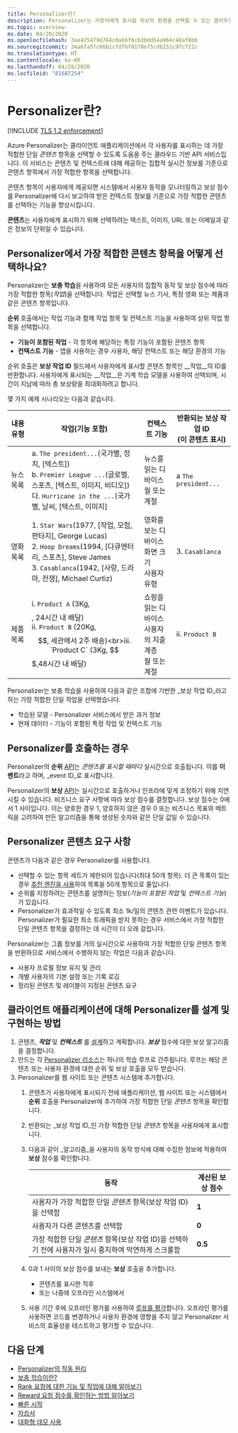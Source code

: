 ```yaml
---
title: Personalizer란?
description: Personalizer는 사용자에게 표시할 최상의 환경을 선택할 수 있는 클라우드 기반 API 서비스로, 사용자의 실시간 동작을 통해 학습합니다.
ms.topic: overview
ms.date: 04/20/2020
ms.openlocfilehash: 3ae425479d764c0a6bf6c63bdd54a964c48af8b6
ms.sourcegitcommit: 34a6fa5fc66b1cfdfbf8178ef5cdb151c97c721c
ms.translationtype: HT
ms.contentlocale: ko-KR
ms.lasthandoff: 04/28/2020
ms.locfileid: "81687254"
---
```

# <a name="what-is-personalizer"></a>Personalizer란?

[!INCLUDE [TLS 1.2 enforcement](../../../includes/cognitive-services-tls-announcement.md)]

Azure Personalizer는 클라이언트 애플리케이션에서 각 사용자를 표시하는 데 가장 적합한 단일 _콘텐츠_ 항목을 선택할 수 있도록 도움을 주는 클라우드 기반 API 서비스입니다. 이 서비스는 콘텐츠 및 컨텍스트에 대해 제공하는 집합적 실시간 정보를 기준으로 콘텐츠 항목에서 가장 적합한 항목을 선택합니다.

콘텐츠 항목이 사용자에게 제공되면 시스템에서 사용자 동작을 모니터링하고 보상 점수를 Personalizer에 다시 보고하여 받은 컨텍스트 정보를 기준으로 가장 적합한 콘텐츠를 선택하는 기능을 향상시킵니다.

**콘텐츠**는 사용자에게 표시하기 위해 선택하려는 텍스트, 이미지, URL 또는 이메일과 같은 정보의 단위일 수 있습니다.

<!--
![What is personalizer animation](./media/what-is-personalizer.gif)
-->

## <a name="how-does-personalizer-select-the-best-content-item"></a>Personalizer에서 가장 적합한 콘텐츠 항목을 어떻게 선택하나요?

Personalizer는 **보충 학습**을 사용하여 모든 사용자의 집합적 동작 및 보상 점수에 따라 가장 적합한 항목(_작업_)을 선택합니다. 작업은 선택할 뉴스 기사, 특정 영화 또는 제품과 같은 콘텐츠 항목입니다.

**순위** 호출에서는 작업 기능과 함께 작업 항목 및 컨텍스트 기능을 사용하여 상위 작업 항목을 선택합니다.

* **기능이 포함된 작업** - 각 항목에 해당하는 특정 기능이 포함된 콘텐츠 항목
* **컨텍스트 기능** - 앱을 사용하는 경우 사용자, 해당 컨텍스트 또는 해당 환경의 기능

순위 호출은 **보상 작업 ID** 필드에서 사용자에게 표시할 콘텐츠 항목인 __작업__의 ID를 반환합니다.
사용자에게 표시되는 __작업__은 기계 학습 모델을 사용하여 선택되며, 시간이 지남에 따라 총 보상량을 최대화하려고 합니다.

몇 가지 예제 시나리오는 다음과 같습니다.

|내용 유형|**작업(기능 포함)**|**컨텍스트 기능**|반환되는 보상 작업 ID<br>(이 콘텐츠 표시)|
|--|--|--|--|
|뉴스 목록|a. `The president...`(국가별, 정치, [텍스트])<br>b. `Premier League ...`(글로벌, 스포츠, [텍스트, 이미지, 비디오])<br> 다. `Hurricane in the ...`(국가별, 날씨, [텍스트, 이미지]|뉴스를 읽는 디바이스<br>월 또는 계절<br>|a `The president...`|
|영화 목록|1. `Star Wars`(1977, [작업, 모험, 판타지], George Lucas)<br>2. `Hoop Dreams`(1994, [다큐멘터리, 스포츠], Steve James<br>3. `Casablanca`(1942, [사랑, 드라마, 전쟁], Michael Curtiz)|영화를 보는 디바이스<br>화면 크기<br>사용자 유형<br>|3. `Casablanca`|
|제품 목록|i. `Product A` (3Kg, $$$$, 24시간 내 배달)<br>ii. `Product B` (20Kg, $$, 세관에서 2주 배송)<br>iii. `Product C` (3Kg, $$$,48시간 내 배달)|쇼핑을 읽는 디바이스<br>사용자의 지출 계층<br>월 또는 계절|ii. `Product B`|

Personalizer는 보충 학습을 사용하여 다음과 같은 조합에 기반한 _보상 작업 ID_라고 하는 가장 적합한 단일 작업을 선택했습니다.
* 학습된 모델 - Personalizer 서비스에서 받은 과거 정보
* 현재 데이터 - 기능이 포함된 특정 작업 및 컨텍스트 기능

## <a name="when-to-call-personalizer"></a>Personalizer를 호출하는 경우

Personalizer의 **순위** [API](https://go.microsoft.com/fwlink/?linkid=2092082)는 _콘텐츠를 표시할 때마다_ 실시간으로 호출됩니다. 이를 **이벤트**라고 하며, _event ID_로 표시합니다.

Personalizer의 **보상** [API](https://westus2.dev.cognitive.microsoft.com/docs/services/personalizer-api/operations/Reward)는 실시간으로 호출하거나 인프라에 맞게 조정하기 위해 지연시킬 수 있습니다. 비즈니스 요구 사항에 따라 보상 점수를 결정합니다. 보상 점수는 0에서 1 사이입니다. 이는 양호한 경우 1, 양호하지 않은 경우 0 또는 비즈니스 목표와 메트릭을 고려하여 만든 알고리즘을 통해 생성된 숫자와 같은 단일 값일 수 있습니다.

## <a name="personalizer-content-requirements"></a>Personalizer 콘텐츠 요구 사항

콘텐츠가 다음과 같은 경우 Personalizer를 사용합니다.

* 선택할 수 있는 항목 세트가 제한되어 있습니다(최대 50개 항목). 더 큰 목록이 있는 경우 [추천 엔진을 사용](where-can-you-use-personalizer.md#how-to-use-personalizer-with-a-recommendation-solution)하여 목록을 50개 항목으로 줄입니다.
* 순위를 지정하려는 콘텐츠를 설명하는 정보(_기능이 포함된 작업_ 및  _컨텍스트 기능_)가 있습니다.
* Personalizer가 효과적일 수 있도록 최소 1k/일의 콘텐츠 관련 이벤트가 있습니다. Personalizer가 필요한 최소 트래픽을 받지 못하는 경우 서비스에서 가장 적합한 단일 콘텐츠 항목을 결정하는 데 시간이 더 오래 걸립니다.

Personalizer는 그룹 정보를 거의 실시간으로 사용하여 가장 적합한 단일 콘텐츠 항목을 반환하므로 서비스에서 수행하지 않는 작업은 다음과 같습니다.
* 사용자 프로필 정보 유지 및 관리
* 개별 사용자의 기본 설정 또는 기록 로깅
* 정리된 콘텐츠 및 레이블이 지정된 콘텐츠 요구

## <a name="how-to-design-and-implement-personalizer-for-your-client-application"></a>클라이언트 애플리케이션에 대해 Personalizer를 설계 및 구현하는 방법

1. 콘텐츠, **_작업_** 및 **_컨텍스트_** 를 [설계](concepts-features.md)하고 계획합니다. **_보상_** 점수에 대한 보상 알고리즘을 결정합니다.
1. 만드는 각 [Personalizer 리소스](how-to-settings.md)는 하나의 학습 루프로 간주됩니다. 루프는 해당 콘텐츠 또는 사용자 환경에 대한 순위 및 보상 호출을 모두 받습니다.
1. Personalizer를 웹 사이트 또는 콘텐츠 시스템에 추가합니다.
    1. 콘텐츠가 사용자에게 표시되기 전에 애플리케이션, 웹 사이트 또는 시스템에서 **순위** 호출을 Personalizer에 추가하여 가장 적합한 단일 _콘텐츠_ 항목을 확인합니다.
    1. 반환되는 _보상 작업 ID_인 가장 적합한 단일 _콘텐츠_ 항목을 사용자에게 표시합니다.
    1. 다음과 같이 _알고리즘_을 사용자의 동작 방식에 대해 수집한 정보에 적용하여 **보상** 점수를 확인합니다.

        |동작|계산된 보상 점수|
        |--|--|
        |사용자가 가장 적합한 단일 _콘텐츠_ 항목(보상 작업 ID)을 선택함|**1**|
        |사용자가 다른 콘텐츠를 선택함|**0**|
        |가장 적합한 단일 _콘텐츠_ 항목(보상 작업 ID)을 선택하기 전에 사용자가 일시 중지하여 막연하게 스크롤함|**0.5**|

    1. 0과 1 사이의 보상 점수를 보내는 **보상** 호출을 추가합니다.
        * 콘텐츠를 표시한 직후
        * 또는 나중에 오프라인 시스템에서
    1. 사용 기간 후에 오프라인 평가를 사용하여 [루프를 평가](concepts-offline-evaluation.md)합니다. 오프라인 평가를 사용하면 코드를 변경하거나 사용자 환경에 영향을 주지 않고 Personalizer 서비스의 효율성을 테스트하고 평가할 수 있습니다.

## <a name="next-steps"></a>다음 단계


* [Personalizer의 작동 원리](how-personalizer-works.md)
* [보충 학습이란?](concepts-reinforcement-learning.md)
* [Rank 요청에 대한 기능 및 작업에 대해 알아보기](concepts-features.md)
* [Reward 요청 점수를 확인하는 방법 알아보기](concept-rewards.md)
* [빠른 시작](sdk-learning-loop.md)
* [자습서](tutorial-use-azure-notebook-generate-loop-data.md)
* [대화형 데모 사용](https://personalizationdemo.azurewebsites.net/)
